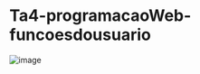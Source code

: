# Ta4-programacaoWeb-funcoesdousuario

![image](https://user-images.githubusercontent.com/66571686/197872664-665bc85e-b572-4fe1-8dda-b46377575ae7.png)
